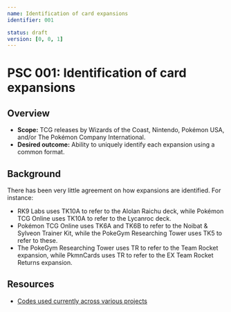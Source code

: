 ```yaml
---
name: Identification of card expansions
identifier: 001

status: draft
version: [0, 0, 1]
---
```


# PSC 001: Identification of card expansions

## Overview

* **Scope:** TCG releases by Wizards of the Coast, Nintendo, Pokémon USA, and/or
  The Pokémon Company International.
* **Desired outcome:** Ability to uniquely identify each expansion using a common
  format.

## Background

There has been very little agreement on how expansions are identified. For
instance:

* RK9 Labs uses TK10A to refer to the Alolan Raichu deck, while Pokémon TCG
  Online uses TK10A to refer to the Lycanroc deck.
* Pokémon TCG Online uses TK6A and TK6B to refer to the Noibat & Sylveon
  Trainer Kit, while the PokeGym Researching Tower uses TK5 to refer to these.
* The PokeGym Researching Tower uses TR to refer to the Team Rocket expansion,
  while PkmnCards uses TR to refer to the EX Team Rocket Returns expansion.

## Resources
* [Codes used currently across various projects](https://docs.google.com/spreadsheets/d/1qtJPWAFMFif2ytwRHltwn5hd4L_9bnWE/edit)
